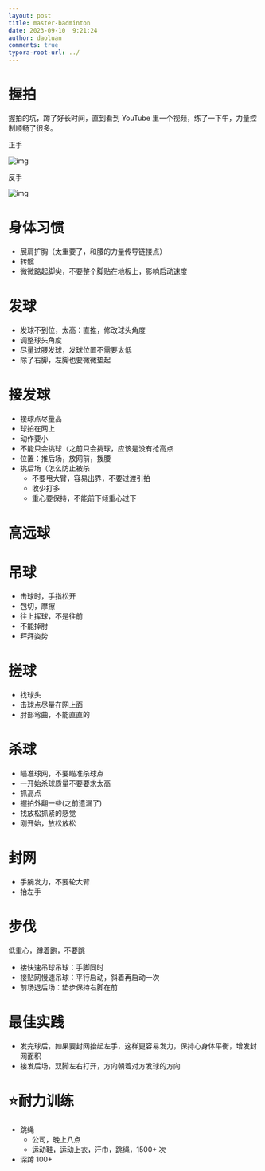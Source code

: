 ```yaml
---
layout: post
title: master-badminton
date: 2023-09-10  9:21:24
author: daoluan
comments: true
typora-root-url: ../
---
```




# 握拍

握拍的坑，蹲了好长时间，直到看到 YouTube 里一个视频，练了一下午，力量控制顺畅了很多。

正手

![img](/images/blog/(null)-20230910092138412.(null))

反手

![img](/images/blog/(null)-20230910092138331.(null))

# 身体习惯

- 展肩扩胸（太重要了，和腰的力量传导链接点）
- 转髋
- 微微踮起脚尖，不要整个脚贴在地板上，影响启动速度

# 发球

- 发球不到位，太高：直推，修改球头角度
- 调整球头角度
- 尽量过腰发球，发球位置不需要太低
- 除了右脚，左脚也要微微垫起

# 接发球

- 接球点尽量高
- 球拍在网上
- 动作要小
- 不能只会挑球（之前只会挑球，应该是没有抢高点
- 位置：推后场，放网前，拨腰
- 挑后场（怎么防止被杀
  - 不要甩大臂，容易出界，不要过渡引拍
  - 收少打多
  - 重心要保持，不能前下倾重心过下

# 高远球

# 吊球

- 击球时，手指松开
- 包切，摩擦
- 往上挥球，不是往前
- 不能掉肘
- 拜拜姿势

# 搓球

- 找球头
- 击球点尽量在网上面
- 肘部弯曲，不能直直的

# 杀球

- 瞄准球网，不要瞄准杀球点
- 一开始杀球质量不要要求太高
- 抓高点
- 握拍外翻一些(之前遗漏了)
- 找放松抓紧的感觉
- 刚开始，放松放松

# 封网

- 手腕发力，不要轮大臂
- 抬左手

# 步伐

低重心，蹲着跑，不要跳

- 接快速吊球吊球：手脚同时
- 接贴网慢速吊球：平行启动，斜着再启动一次
- 前场退后场：垫步保持右脚在前

# 最佳实践

- 发完球后，如果要封网抬起左手，这样更容易发力，保持心身体平衡，增发封网面积
- 接发后场，双脚左右打开，方向朝着对方发球的方向

# ⭐️耐力训练

- 跳绳
  - 公司，晚上八点
  - 运动鞋，运动上衣，汗巾，跳绳，1500+ 次
- 深蹲 100+

